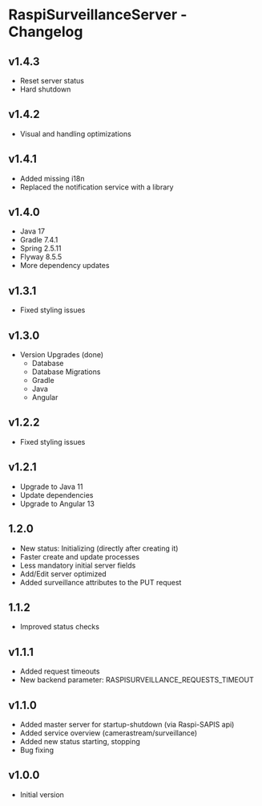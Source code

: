 # RaspiSurveillanceServer - Changelog

## v1.4.3

- Reset server status
- Hard shutdown

## v1.4.2

- Visual and handling optimizations

## v1.4.1

- Added missing i18n
- Replaced the notification service with a library

## v1.4.0

- Java 17
- Gradle 7.4.1
- Spring 2.5.11
- Flyway 8.5.5
- More dependency updates

## v1.3.1

- Fixed styling issues

## v1.3.0

- Version Upgrades (done)
	- Database
	- Database Migrations
	- Gradle
	- Java
	- Angular

## v1.2.2

- Fixed styling issues

## v1.2.1

- Upgrade to Java 11
- Update dependencies
- Upgrade to Angular 13

## 1.2.0

- New status: Initializing (directly after creating it)
- Faster create and update processes
- Less mandatory initial server fields
- Add/Edit server optimized
- Added surveillance attributes to the PUT request

## 1.1.2

- Improved status checks

## v1.1.1

- Added request timeouts
- New backend parameter: RASPISURVEILLANCE_REQUESTS_TIMEOUT

## v1.1.0

- Added master server for startup-shutdown (via Raspi-SAPIS api)
- Added service overview (camerastream/surveillance)
- Added new status starting, stopping
- Bug fixing

## v1.0.0

- Initial version
